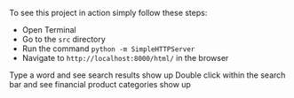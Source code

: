 To see this project in action simply follow these steps:
* Open Terminal
* Go to the `src` directory
* Run the command `python -m SimpleHTTPServer`
* Navigate to `http://localhost:8000/html/` in the browser

Type a word and see search results show up
Double click within the search bar and see financial product categories show up
